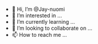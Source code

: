 - 👋 Hi, I’m @Jay-nuomi
- 👀 I’m interested in ...
- 🌱 I’m currently learning ...
- 💞️ I’m looking to collaborate on ...
- 📫 How to reach me ...

<!---
Jay-nuomi/Jay-nuomi is a ✨ special ✨ repository because its `README.md` (this file) appears on your GitHub profile.
You can click the Preview link to take a look at your changes.
--->
